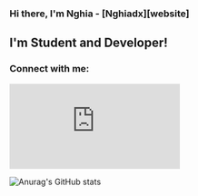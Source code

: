### Hi there, I'm Nghia - [Nghiadx][website] 

## I'm Student and Developer!

### Connect with me: 
![<img src="https://img.shields.io/badge/Facebook-1877F2?style=for-the-badge&logo=facebook&logoColor=white" />](https://www.facebook.com/profile.php?id=100020401263979)

![Anurag's GitHub stats](https://github-readme-stats.vercel.app/api?username=nguyenhieunghia2001&show_icons=true&theme=radical)

